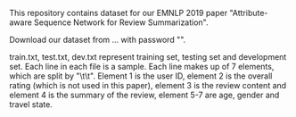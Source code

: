 This repository contains dataset for our EMNLP 2019 paper "Attribute-aware Sequence Network for Review Summarization".

Download our dataset from ... with password "".

train.txt, test.txt, dev.txt represent training set, testing set and development set. Each line in each file is a sample. Each line makes up of 7 elements, which are split by "\t\t". Element 1 is the user ID, element 2 is the overall rating (which is not used in this paper), element 3 is the review content and element 4 is the summary of the review, element 5-7 are age, gender and travel state.
